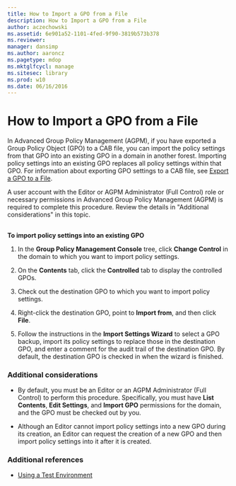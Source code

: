 ```yaml
---
title: How to Import a GPO from a File
description: How to Import a GPO from a File
author: aczechowski
ms.assetid: 6e901a52-1101-4fed-9f90-3819b573b378
ms.reviewer: 
manager: dansimp
ms.author: aaroncz
ms.pagetype: mdop
ms.mktglfcycl: manage
ms.sitesec: library
ms.prod: w10
ms.date: 06/16/2016
---
```



# How to Import a GPO from a File


In Advanced Group Policy Management (AGPM), if you have exported a Group Policy Object (GPO) to a CAB file, you can import the policy settings from that GPO into an existing GPO in a domain in another forest. Importing policy settings into an existing GPO replaces all policy settings within that GPO. For information about exporting GPO settings to a CAB file, see [Export a GPO to a File](export-a-gpo-to-a-file.md).

A user account with the Editor or AGPM Administrator (Full Control) role or necessary permissions in Advanced Group Policy Management (AGPM) is required to complete this procedure. Review the details in "Additional considerations" in this topic.

## <a href="" id="bkmk-existing"></a>


**To import policy settings into an existing GPO**

1.  In the **Group Policy Management Console** tree, click **Change Control** in the domain to which you want to import policy settings.

2.  On the **Contents** tab, click the **Controlled** tab to display the controlled GPOs.

3.  Check out the destination GPO to which you want to import policy settings.

4.  Right-click the destination GPO, point to **Import from**, and then click **File**.

5.  Follow the instructions in the **Import Settings Wizard** to select a GPO backup, import its policy settings to replace those in the destination GPO, and enter a comment for the audit trail of the destination GPO. By default, the destination GPO is checked in when the wizard is finished.

### Additional considerations

-   By default, you must be an Editor or an AGPM Administrator (Full Control) to perform this procedure. Specifically, you must have **List Contents**, **Edit Settings**, and **Import GPO** permissions for the domain, and the GPO must be checked out by you.

-   Although an Editor cannot import policy settings into a new GPO during its creation, an Editor can request the creation of a new GPO and then import policy settings into it after it is created.

### Additional references

-   [Using a Test Environment](using-a-test-environment.md)

 

 





